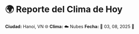 # 🌍 Reporte del Clima de Hoy

**Ciudad:** Hanoi, VN 🌐
**Clima:** ☁️ Nubes
**Fecha:** 📅 03, 08, 2025 🚀

